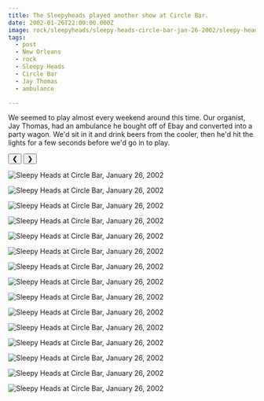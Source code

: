 ```yaml
---
title: The Sleepyheads played another show at Circle Bar.
date: 2002-01-26T22:00:00.000Z
image: rock/sleepyheads/sleepy-heads-circle-bar-jan-26-2002/sleepy-heads-jan-26-2002-049.jpg
tags:
  - post 
  - New Orleans
  - rock
  - Sleepy Heads
  - Circle Bar
  - Jay Thomas
  - ambulance

---
```


We seemed to play almost every weekend around this time. Our organist, Jay Thomas, had an ambulance he bought off of Ebay and converted into a party wagon. We'd sit in it and drink beers from the cooler, then he'd hit the lights for a few seconds before we'd go in to play.

<div id="viewport">
    <button id="buttonPrevious">&#10094;</button>
    <button id="buttonNext">&#10095;</button>

![Sleepy Heads at Circle Bar, January 26, 2002](static/img/rock/sleepyheads/sleepy-heads-circle-bar-jan-26-2002/sleepy-heads-jan-26-2002-057.jpg)

![Sleepy Heads at Circle Bar, January 26, 2002](static/img/rock/sleepyheads/sleepy-heads-circle-bar-jan-26-2002/sleepy-heads-jan-26-2002-058.jpg)

![Sleepy Heads at Circle Bar, January 26, 2002](static/img/rock/sleepyheads/sleepy-heads-circle-bar-jan-26-2002/sleepy-heads-jan-26-2002-058.jpg)

![Sleepy Heads at Circle Bar, January 26, 2002](static/img/rock/sleepyheads/sleepy-heads-circle-bar-jan-26-2002/sleepy-heads-jan-26-2002-061.jpg)

![Sleepy Heads at Circle Bar, January 26, 2002](static/img/rock/sleepyheads/sleepy-heads-circle-bar-jan-26-2002/sleepy-heads-jan-26-2002-062jpg)

![Sleepy Heads at Circle Bar, January 26, 2002](static/img/rock/sleepyheads/sleepy-heads-circle-bar-jan-26-2002/sleepy-heads-jan-26-2002-063.jpg)

![Sleepy Heads at Circle Bar, January 26, 2002](static/img/rock/sleepyheads/sleepy-heads-circle-bar-jan-26-2002/sleepy-heads-jan-26-2002-064.jpg)

![Sleepy Heads at Circle Bar, January 26, 2002](static/img/rock/sleepyheads/sleepy-heads-circle-bar-jan-26-2002/sleepy-heads-jan-26-2002-065.jpg)

![Sleepy Heads at Circle Bar, January 26, 2002](static/img/rock/sleepyheads/sleepy-heads-circle-bar-jan-26-2002/sleepy-heads-jan-26-2002-068.jpg)

![Sleepy Heads at Circle Bar, January 26, 2002](static/img/rock/sleepyheads/sleepy-heads-circle-bar-jan-26-2002/sleepy-heads-jan-26-2002-075.jpg)

![Sleepy Heads at Circle Bar, January 26, 2002](static/img/rock/sleepyheads/sleepy-heads-circle-bar-jan-26-2002/sleepy-heads-jan-26-2002-111.jpg)

![Sleepy Heads at Circle Bar, January 26, 2002](static/img/rock/sleepyheads/sleepy-heads-circle-bar-jan-26-2002/sleepy-heads-jan-26-2002-1179.jpg)

![Sleepy Heads at Circle Bar, January 26, 2002](static/img/rock/sleepyheads/sleepy-heads-circle-bar-jan-26-2002/sleepy-heads-jan-26-2002-1697.jpg)

![Sleepy Heads at Circle Bar, January 26, 2002](static/img/rock/sleepyheads/sleepy-heads-circle-bar-jan-26-2002/sleepy-heads-jan-26-2002-1704.jpg)

![Sleepy Heads at Circle Bar, January 26, 2002](static/img/rock/sleepyheads/sleepy-heads-circle-bar-jan-26-2002/sleepy-heads-jan-26-2002-049.jpg)


</div>
<div id="caption"></div>


